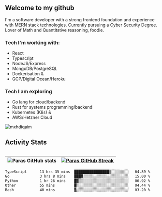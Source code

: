 ## Welcome to my github

I'm a software developer with a strong frontend foundation and experience with MERN stack technologies. Currently pursuing a Cyber Security Degree. Lover of Math and Quantitative reasoning, foodie.

### Tech I'm working with:

- React
- Typescript
- NodeJS/Express
- MongoDB/PostgreSQL
- Dockerisation &
- GCP/Digital Ocean/Heroku

### Tech I am exploring

- Go lang for cloud/backend
- Rust for systems programming/backend
- Kubernetes (K8s) &
- AWS/Hetzner Cloud

![mxhdiqaim](https://komarev.com/ghpvc/?username=mxhdiqaim&label=Profile%20views&color=0e75b6&style=flat)

## Activity Stats
<!--- -- Activity Graph ------------------------------------------------------------------------------------------------------------------------------------ -->

<img alt="" src="https://github-readme-activity-graph.vercel.app/graph?username=mxhdiqaim&bg_color=161b22&color=ffffff&line=d5d5d5&point=a76c6c&area=true&hide_border=true&hide_title=true" />


<!--- -- GitHub Stats ------------------------------------------------------------------------------------------------------------------------------------ -->
| ![Paras GitHub stats](https://github-readme-stats.vercel.app/api?username=mxhdiqaim&show_icons=true&theme=dracula) | [![Paras GitHub Streak](https://streak-stats.demolab.com/?user=mxhdiqaim&show_icons=true&theme=dracula)](https://git.io/streak-stats) |
|--------------------------------------------------------------------------------------------------------------------|---------------------------------------------------------------------------------------------------------------------------------------|

 <!--START_SECTION:waka-->

```txt
TypeScript      13 hrs 35 mins  ████████████████▒░░░░░░░░   64.89 %
Go              3 hrs 8 mins    ███▓░░░░░░░░░░░░░░░░░░░░░   15.00 %
Python          1 hr 26 mins    █▓░░░░░░░░░░░░░░░░░░░░░░░   06.92 %
Other           55 mins         █░░░░░░░░░░░░░░░░░░░░░░░░   04.44 %
Bash            40 mins         ▓░░░░░░░░░░░░░░░░░░░░░░░░   03.20 %
```

<!--END_SECTION:waka-->